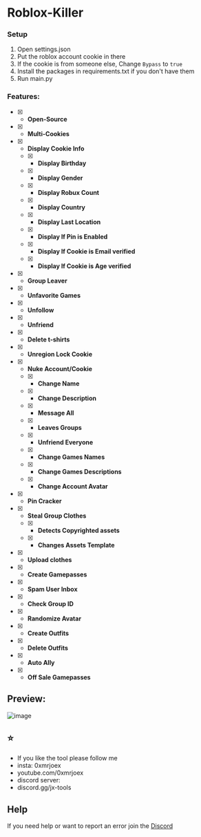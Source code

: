 # Roblox-Killer 

### Setup
1. Open settings.json
2. Put the roblox account cookie in there
3. If the cookie is from someone else, Change `Bypass` to `true`
4. Install the packages in requirements.txt if you don't have them
5. Run main.py
### Features:
- [x] - **Open-Source**
- [x] - **Multi-Cookies**
- [x] - **Display Cookie Info**
  - [x] - **Display Birthday**
  - [x] - **Display Gender**
  - [x] - **Display Robux Count**
  - [x] - **Display Country**
  - [x] - **Display Last Location**
  - [x] - **Display If Pin is Enabled**
  - [x] - **Display If Cookie is Email verified**
  - [x] - **Display If Cookie is Age verified**
- [x] - **Group Leaver**
- [x] - **Unfavorite Games**
- [x] - **Unfollow**
- [x] - **Unfriend**
- [x] - **Delete t-shirts**
- [x] - **Unregion Lock Cookie**
- [x] - **Nuke Account/Cookie**
  - [x] - **Change Name**
  - [x] - **Change Description**
  - [x] - **Message All**
  - [x] - **Leaves Groups**
  - [x] - **Unfriend Everyone**
  - [x] - **Change Games Names**
  - [x] - **Change Games Descriptions**
  - [x] - **Change Account Avatar**
- [x] - **Pin Cracker**
- [x] - **Steal Group Clothes**
  - [x] - **Detects Copyrighted assets**
  - [x] - **Changes Assets Template**
- [x] - **Upload clothes** 
- [x] - **Create Gamepasses** 
- [x] - **Spam User Inbox** 
- [x] - **Check Group ID** 
- [x] - **Randomize Avatar**
- [x] - **Create Outfits**
- [x] - **Delete Outfits**
- [x] - **Auto Ally**
- [x] - **Off Sale Gamepasses**

## Preview:
![image](https://guns.lol/0xmrjoex)

## ⭐
- If you like the tool please follow me 
- insta: 0xmrjoex  
- youtube.com/0xmrjoex
- discord server: 
- discord.gg/jx-tools

## Help
If you need help or want to report an error join the [Discord](discord.gg/kHa3UmXb)

